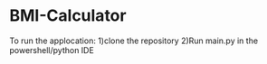 # BMI-Calculator
To  run the applocation:
1)clone the repository
2)Run main.py in the powershell/python IDE

